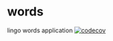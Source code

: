 # words
lingo words application
[![codecov](https://codecov.io/gh/jacocloeteHU/words/branch/master/graph/badge.svg?token=01QIR7QIV6)](https://codecov.io/gh/jacocloeteHU/words)
